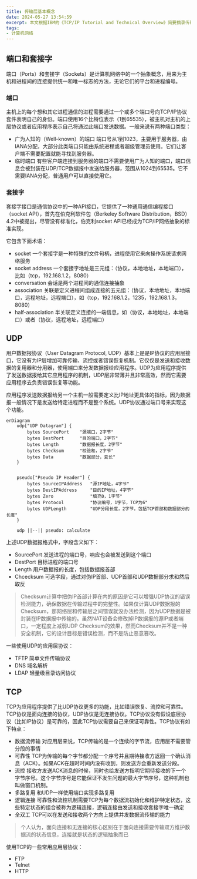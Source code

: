 ```yaml
---
title: 传输层基本概念
date: 2024-05-27 13:54:59
excerpt: 本文根据IBM的《TCP/IP Tutorial and Technical Overview》简要摘录传输层基本概念相关知识
tags:
- 计算机网络
---
```


## 端口和套接字

端口（Ports）和套接字（Sockets）是计算机网络中的一个抽象概念，用来为主机和进程间的连接提供统一和唯一标志的方法，无论它们的平台和进程编号。

### 端口

主机上的每个想和其它进程通信的进程需要通过一个或多个端口号向TCP/IP协议套件表明自己的身份。端口使用16个比特位表示（1到65535），被主机对主机的上层协议或者应用程序表示自己将通过此端口发送数据。一般来说有两种端口类型：

- 广为人知的（Well-known）的端口 端口号从1到1023，主要用于服务器，由IANA分配，大部分此类端口只能由系统进程或者超级管理员使用。它们让客户端不需要配置就能寻找到服务器。
- 临时端口 有些客户端连接到服务器的端口不需要使用广为人知的端口，端口信息会被封装在UDP/TCP数据报中发送给服务器，范围从1024到65535。它不需要IANA分配，普通用户可以直接使用它。

### 套接字

套接字接口是通信协议中的一种API接口，它提供了一种通用通信编程接口（socket API），首先在伯克利软件包（Berkeley Software Distribution，BSD）4.2中被提出，尽管没有标准化，伯克利socket API已经成为TCP/IP网络抽象的标准实现。

它包含下面术语：

- socket 一个套接字是一种特殊的文件句柄，进程使用它来向操作系统请求网络服务
- socket address 一个套接字地址是三元组：（协议，本地地址，本地端口），比如（tcp，192.168.1.2，8080）
- conversation 会话是两个进程间的通信连接抽象
- association 关联是定义进程间组成连接的五元组：（协议，本地地址，本地端口，远程地址，远程端口），如（tcp，192.168.1.2，1235，192.168.1.3，8080）
- half-association 半关联定义连接的一端信息，如（协议，本地地址，本地端口）或者（协议，远程地址，远程端口）

## UDP

用户数据报协议（User Datagram Protocol, UDP）基本上是是IP协议的应用层接口，它没有为IP层增加可靠传输、流控或者错误恢复机制。它仅仅是发送和接收数据的复用器和分用器，使用端口来分发数据报给应用程序。UDP为应用程序提供了发送数据报给其它应用程序的机制，UDP层非常薄并且非常高效，然而它需要应用程序去负责错误恢复等功能。

应用程序发送数据报给另一个主机一般需要定义比IP地址更具体的指标，因为数据报一般情况下是发送给特定进程而不是整个系统。UDP协议通过端口号来实现这个功能。

```mermaid
erDiagram
    udp["UDP Datagram"] {
        bytes SourcePort    "源端口，2字节"
        bytes DestPort      "目的端口，2字节"
        bytes Length        "数据报长度，2字节"
        bytes Checksum      "校验和，2字节"
        bytes Data          "数据部分，变长"
    }


    pseudo["Pseudo IP Header"] {
        bytes SourceIPAddress   "源IP地址，4字节"
        bytes DestIPAddress     "目的IP地址，4字节"
        bytes Zero              "填充0，1字节"
        bytes Protocol          "协议编号，1字节，TCP为6"
        bytes UDPLength         "UDP分段长度，2字节，包括TCP首部和数据部分的长度"
    }

    udp ||--|| pseudo: calculate
```

上述UDP数据报格式中，字段含义如下：

- SourcePort 发送进程的端口号，响应也会被发送到这个端口
- DestPort 目标进程的端口号
- Length 用户数据报的长度，包括数据报首部
- Chcecksum 可选字段，通过对伪IP首部、UDP首部和UDP数据部分求和然后取反

> Checksum计算中把伪IP首部计算在内的原因是它可以增强UDP协议的错误检测能力，确保数据在传输过程中的完整性。如果仅计算UDP数据报的Checksum，那网络层和传输层之间错误就没办法检测，因为UDP数据是被封装在IP数据报中传输的。虽然NAT设备会修改掉IP数据报的源IP或者端口，一定程度上减弱UDP Checksum的效果，然而Checksum并不是一种安全机制，它的设计目标是错误检测，而不是防止恶意篡改。

一些使用UDP的应用层协议：

- TFTP 简单文件传输协议
- DNS 域名解析
- LDAP 轻量级目录访问协议

## TCP

TCP为应用程序提供了比UDP协议更多的功能，比如错误恢复、流控和可靠性。TCP协议是面向连接的协议，UDP协议是无连接协议。TCP协议没有假设底层协议（比如IP协议）是可靠的，因此TCP协议需要自己来保证可靠性。TCP协议有如下特点：

- 数据流传输 对应用层来说，TCP传输的是一个连续的字节流，应用层不需要管分段的事情
- 可靠性 TCP为传输的每个字节都分配一个序号并且期待接收方返回一个确认消息（ACK）。如果ACK在超时时间内没有收到，则发送方会重新发送分段。
- 流控 接收方发送ACK消息的时候，同时也给发送方指明它期待接收的下一个字节序号。这个字节序号是它能保证不发生问题的最大字节序号，这种机制也叫做窗口机制。
- 多路复用 和UDP一样使用端口实现多路复用
- 逻辑连接 可靠性和流控机制需要TCP为每个数据流初始化和维护特定状态，这些特定状态的组合被称为逻辑连接，逻辑连接由发送和接收套接字唯一确定
- 全双工 TCP可以在发送和接收两个方向上提供并发数据流传输的能力

> 个人认为，面向连接和无连接的核心区别在于面向连接需要传输双方维护数据流的状态信息，连接就是状态的逻辑抽象而已

使用TCP的一些常用应用层协议：

- FTP
- Telnet
- HTTP